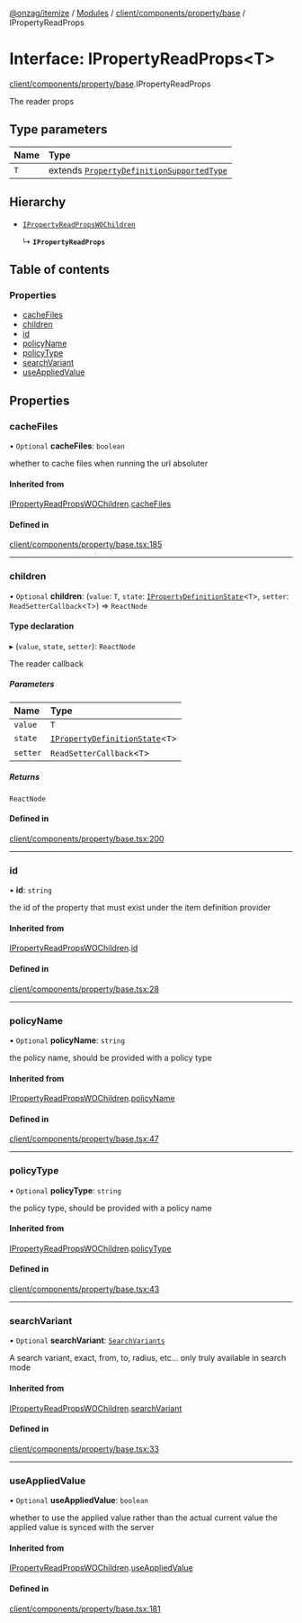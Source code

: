 [@onzag/itemize](../README.md) / [Modules](../modules.md) / [client/components/property/base](../modules/client_components_property_base.md) / IPropertyReadProps

# Interface: IPropertyReadProps\<T\>

[client/components/property/base](../modules/client_components_property_base.md).IPropertyReadProps

The reader props

## Type parameters

| Name | Type |
| :------ | :------ |
| `T` | extends [`PropertyDefinitionSupportedType`](../modules/base_Root_Module_ItemDefinition_PropertyDefinition_types.md#propertydefinitionsupportedtype) |

## Hierarchy

- [`IPropertyReadPropsWOChildren`](client_components_property_base.IPropertyReadPropsWOChildren.md)

  ↳ **`IPropertyReadProps`**

## Table of contents

### Properties

- [cacheFiles](client_components_property_base.IPropertyReadProps.md#cachefiles)
- [children](client_components_property_base.IPropertyReadProps.md#children)
- [id](client_components_property_base.IPropertyReadProps.md#id)
- [policyName](client_components_property_base.IPropertyReadProps.md#policyname)
- [policyType](client_components_property_base.IPropertyReadProps.md#policytype)
- [searchVariant](client_components_property_base.IPropertyReadProps.md#searchvariant)
- [useAppliedValue](client_components_property_base.IPropertyReadProps.md#useappliedvalue)

## Properties

### cacheFiles

• `Optional` **cacheFiles**: `boolean`

whether to cache files when running the url absoluter

#### Inherited from

[IPropertyReadPropsWOChildren](client_components_property_base.IPropertyReadPropsWOChildren.md).[cacheFiles](client_components_property_base.IPropertyReadPropsWOChildren.md#cachefiles)

#### Defined in

[client/components/property/base.tsx:185](https://github.com/onzag/itemize/blob/73e0c39e/client/components/property/base.tsx#L185)

___

### children

• `Optional` **children**: (`value`: `T`, `state`: [`IPropertyDefinitionState`](base_Root_Module_ItemDefinition_PropertyDefinition.IPropertyDefinitionState.md)\<`T`\>, `setter`: `ReadSetterCallback`\<`T`\>) => `ReactNode`

#### Type declaration

▸ (`value`, `state`, `setter`): `ReactNode`

The reader callback

##### Parameters

| Name | Type |
| :------ | :------ |
| `value` | `T` |
| `state` | [`IPropertyDefinitionState`](base_Root_Module_ItemDefinition_PropertyDefinition.IPropertyDefinitionState.md)\<`T`\> |
| `setter` | `ReadSetterCallback`\<`T`\> |

##### Returns

`ReactNode`

#### Defined in

[client/components/property/base.tsx:200](https://github.com/onzag/itemize/blob/73e0c39e/client/components/property/base.tsx#L200)

___

### id

• **id**: `string`

the id of the property that must exist under the item definition
provider

#### Inherited from

[IPropertyReadPropsWOChildren](client_components_property_base.IPropertyReadPropsWOChildren.md).[id](client_components_property_base.IPropertyReadPropsWOChildren.md#id)

#### Defined in

[client/components/property/base.tsx:28](https://github.com/onzag/itemize/blob/73e0c39e/client/components/property/base.tsx#L28)

___

### policyName

• `Optional` **policyName**: `string`

the policy name, should be provided with a policy type

#### Inherited from

[IPropertyReadPropsWOChildren](client_components_property_base.IPropertyReadPropsWOChildren.md).[policyName](client_components_property_base.IPropertyReadPropsWOChildren.md#policyname)

#### Defined in

[client/components/property/base.tsx:47](https://github.com/onzag/itemize/blob/73e0c39e/client/components/property/base.tsx#L47)

___

### policyType

• `Optional` **policyType**: `string`

the policy type, should be provided with a policy name

#### Inherited from

[IPropertyReadPropsWOChildren](client_components_property_base.IPropertyReadPropsWOChildren.md).[policyType](client_components_property_base.IPropertyReadPropsWOChildren.md#policytype)

#### Defined in

[client/components/property/base.tsx:43](https://github.com/onzag/itemize/blob/73e0c39e/client/components/property/base.tsx#L43)

___

### searchVariant

• `Optional` **searchVariant**: [`SearchVariants`](../modules/constants.md#searchvariants)

A search variant, exact, from, to, radius, etc...
only truly available in search mode

#### Inherited from

[IPropertyReadPropsWOChildren](client_components_property_base.IPropertyReadPropsWOChildren.md).[searchVariant](client_components_property_base.IPropertyReadPropsWOChildren.md#searchvariant)

#### Defined in

[client/components/property/base.tsx:33](https://github.com/onzag/itemize/blob/73e0c39e/client/components/property/base.tsx#L33)

___

### useAppliedValue

• `Optional` **useAppliedValue**: `boolean`

whether to use the applied value rather than the
actual current value the applied value is synced
with the server

#### Inherited from

[IPropertyReadPropsWOChildren](client_components_property_base.IPropertyReadPropsWOChildren.md).[useAppliedValue](client_components_property_base.IPropertyReadPropsWOChildren.md#useappliedvalue)

#### Defined in

[client/components/property/base.tsx:181](https://github.com/onzag/itemize/blob/73e0c39e/client/components/property/base.tsx#L181)
